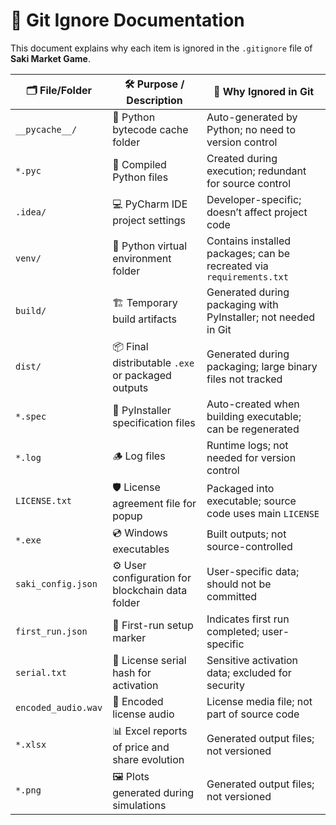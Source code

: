 # 📜 Git Ignore Documentation

This document explains why each item is ignored in the `.gitignore` file of **Saki Market Game**.

| 🗂️ File/Folder      | 🛠️ Purpose / Description                                   | 🚫 Why Ignored in Git                                    |
|---------------------|-----------------------------------------------------------|--------------------------------------------------------|
| `__pycache__/`       | 🐍 Python bytecode cache folder                           | Auto-generated by Python; no need to version control    |
| `*.pyc`              | 📄 Compiled Python files                                  | Created during execution; redundant for source control  |
| `.idea/`             | 💻 PyCharm IDE project settings                           | Developer-specific; doesn’t affect project code         |
| `venv/`              | 🐍 Python virtual environment folder                      | Contains installed packages; can be recreated via `requirements.txt` |
| `build/`             | 🏗️ Temporary build artifacts                              | Generated during packaging with PyInstaller; not needed in Git |
| `dist/`              | 📦 Final distributable `.exe` or packaged outputs          | Generated during packaging; large binary files not tracked |
| `*.spec`             | 📝 PyInstaller specification files                        | Auto-created when building executable; can be regenerated |
| `*.log`              | 🪵 Log files                                               | Runtime logs; not needed for version control            |
| `LICENSE.txt`         | 🛡️ License agreement file for popup                      | Packaged into executable; source code uses main `LICENSE` |
| `*.exe`              | 💿 Windows executables                                     | Built outputs; not source-controlled                    |
| `saki_config.json`   | ⚙️ User configuration for blockchain data folder           | User-specific data; should not be committed             |
| `first_run.json`     | 🚀 First-run setup marker                                  | Indicates first run completed; user-specific            |
| `serial.txt`         | 🔑 License serial hash for activation                      | Sensitive activation data; excluded for security        |
| `encoded_audio.wav`  | 🎵 Encoded license audio                                   | License media file; not part of source code             |
| `*.xlsx`             | 📊 Excel reports of price and share evolution              | Generated output files; not versioned                   |
| `*.png`              | 🖼️ Plots generated during simulations                     | Generated output files; not versioned                   |
